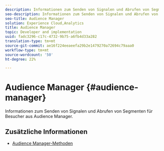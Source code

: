 ```yaml
---
description: Informationen zum Senden von Signalen und Abrufen von Segmenten für Besucher aus Audience Manager.
seo-description: Informationen zum Senden von Signalen und Abrufen von Segmenten für Besucher aus Audience Manager.
seo-title: Audience Manager
solution: Experience Cloud,Analytics
title: Audience Manager
topic: Developer and implementation
uuid: fadc3296-c17c-4732-9b75-a6fb4d33a282
translation-type: tm+mt
source-git-commit: ae16f224eeaeefa29b2e1479270a72694c79aaa0
workflow-type: tm+mt
source-wordcount: '50'
ht-degree: 22%

---
```



# Audience Manager {#audience-manager}

Informationen zum Senden von Signalen und Abrufen von Segmenten für Besucher aus Audience Manager.

## Zusätzliche Informationen

+ [Audience Manager-Methoden](/help/windows-appstore/audiencemgmt/audience-manager-methods.md)